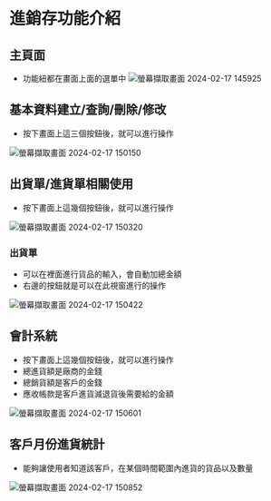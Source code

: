 # 進銷存功能介紹

## 主頁面
* 功能紐都在畫面上面的選單中
![螢幕擷取畫面 2024-02-17 145925](https://github.com/lio2619/Invoicing.Net6/assets/30797096/2adc3d73-1078-4c5c-8ef1-02658c4b7220)

## 基本資料建立/查詢/刪除/修改
* 按下畫面上這三個按鈕後，就可以進行操作

![螢幕擷取畫面 2024-02-17 150150](https://github.com/lio2619/Invoicing.Net6/assets/30797096/6fe6a35c-a49f-40ed-801f-ada411b1edb9)

## 出貨單/進貨單相關使用
* 按下畫面上這幾個按鈕後，就可以進行操作

![螢幕擷取畫面 2024-02-17 150320](https://github.com/lio2619/Invoicing.Net6/assets/30797096/9cd63ae1-0136-45aa-af39-1216c4bd112e)

### 出貨單
* 可以在裡面進行貨品的輸入，會自動加總金額
* 右邊的按鈕就是可以在此視窗進行的操作

![螢幕擷取畫面 2024-02-17 150422](https://github.com/lio2619/Invoicing.Net6/assets/30797096/c19adac6-32fb-40aa-a511-43b95db2ba41)

## 會計系統
* 按下畫面上這幾個按鈕後，就可以進行操作
* 總進貨額是廠商的金錢
* 總銷貨額是客戶的金錢
* 應收帳款是客戶進貨減退貨後需要給的金額

![螢幕擷取畫面 2024-02-17 150601](https://github.com/lio2619/Invoicing.Net6/assets/30797096/81301f74-4708-40ee-81d6-26811b1f3310)

## 客戶月份進貨統計
* 能夠讓使用者知道該客戶，在某個時間範圍內進貨的貨品以及數量

![螢幕擷取畫面 2024-02-17 150852](https://github.com/lio2619/Invoicing.Net6/assets/30797096/b37bc646-935a-411a-9d09-a22c611a37d3)
